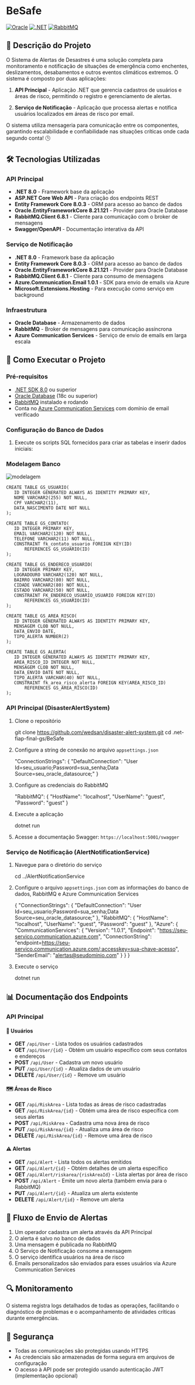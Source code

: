 ﻿
#  BeSafe 

[![Oracle](https://img.shields.io/badge/Oracle-F80000?style=for-the-badge&logo=oracle&logoColor=white)](https://www.oracle.com/database/)
[![.NET](https://img.shields.io/badge/.NET-512BD4?style=for-the-badge&logo=.net&logoColor=white)](https://dotnet.microsoft.com/)
[![RabbitMQ](https://img.shields.io/badge/RabbitMQ-FF6600?style=for-the-badge&logo=rabbitmq&logoColor=white)](https://www.rabbitmq.com/)

## 📝 Descrição do Projeto

O Sistema de Alertas de Desastres é uma solução completa para monitoramento e notificação de situações de emergência como enchentes, deslizamentos, desabamentos e outros eventos climáticos extremos. O sistema é composto por duas aplicações:

1.  **API Principal**  - Aplicação .NET que gerencia cadastros de usuários e áreas de risco, permitindo o registro e gerenciamento de alertas.

2.  **Serviço de Notificação**  - Aplicação que processa alertas e notifica usuários localizados em áreas de risco por email.


O sistema utiliza mensageria para comunicação entre os componentes, garantindo escalabilidade e confiabilidade nas situações críticas onde cada segundo conta! 🕒

## 🛠️ Tecnologias Utilizadas

### API Principal

-   **.NET 8.0**  - Framework base da aplicação
-   **ASP.NET Core Web API**  - Para criação dos endpoints REST
-   **Entity Framework Core 8.0.3**  - ORM para acesso ao banco de dados
-   **Oracle.EntityFrameworkCore 8.21.121**  - Provider para Oracle Database
-   **RabbitMQ.Client 6.8.1**  - Cliente para comunicação com o broker de mensagens
-   **Swagger/OpenAPI**  - Documentação interativa da API

### Serviço de Notificação

-   **.NET 8.0**  - Framework base da aplicação
-   **Entity Framework Core 8.0.3**  - ORM para acesso ao banco de dados
-   **Oracle.EntityFrameworkCore 8.21.121**  - Provider para Oracle Database
-   **RabbitMQ.Client 6.8.1**  - Cliente para consumo de mensagens
-   **Azure.Communication.Email 1.0.1**  - SDK para envio de emails via Azure
-   **Microsoft.Extensions.Hosting**  - Para execução como serviço em background

### Infraestrutura

-   **Oracle Database**  - Armazenamento de dados
-   **RabbitMQ**  - Broker de mensagens para comunicação assíncrona
-   **Azure Communication Services**  - Serviço de envio de emails em larga escala

## 🚀 Como Executar o Projeto

### Pré-requisitos

-   [.NET SDK 8.0](https://dotnet.microsoft.com/download/dotnet/8.0)  ou superior
-   [Oracle Database](https://www.oracle.com/database/technologies/oracle-database-software-downloads.html)  (18c ou superior)
-   [RabbitMQ](https://www.rabbitmq.com/download.html)  instalado e rodando
-   Conta no  [Azure Communication Services](https://azure.microsoft.com/pt-br/services/communication-services/)  com domínio de email verificado

### Configuração do Banco de Dados

1.  Execute os scripts SQL fornecidos para criar as tabelas e inserir dados iniciais:
### Modelagem Banco
![modelagem](https://i.ibb.co/SXTq6S6y/Screenshot-3.png)

 ```
 CREATE TABLE GS_USUARIO(
    ID INTEGER GENERATED ALWAYS AS IDENTITY PRIMARY KEY,
    NOME VARCHAR2(255) NOT NULL,
    CPF VARCHAR2(11),
    DATA_NASCIMENTO DATE NOT NULL
);

CREATE TABLE GS_CONTATO(
    ID INTEGER PRIMARY KEY,
    EMAIL VARCHAR2(120) NOT NULL,
    TELEFONE VARCHAR2(11) NOT NULL,
    CONSTRAINT fk_contato_usuario FOREIGN KEY(ID)
        REFERENCES GS_USUARIO(ID)
);

CREATE TABLE GS_ENDERECO_USUARIO(
    ID INTEGER PRIMARY KEY,
    LOGRADOURO VARCHAR2(120) NOT NULL,
    BAIRRO VARCHAR2(80) NOT NULL,
    CIDADE VARCHAR2(80) NOT NULL,
    ESTADO VARCHAR2(50) NOT NULL,
    CONSTRAINT FK_ENDERECO_USUARIO_USUARIO FOREIGN KEY(ID)
        REFERENCES GS_USUARIO(ID)
);

CREATE TABLE GS_AREA_RISCO(
    ID INTEGER GENERATED ALWAYS AS IDENTITY PRIMARY KEY,
    MENSAGEM CLOB NOT NULL,
    DATA_ENVIO DATE,
    TIPO_ALERTA NUMBER(2)
);

CREATE TABLE GS_ALERTA(
    ID INTEGER GENERATED ALWAYS AS IDENTITY PRIMARY KEY,
    AREA_RISCO_ID INTEGER NOT NULL,
    MENSAGEM CLOB NOT NULL,
    DATA_ENVIO DATE NOT NULL,
    TIPO_ALERTA VARCHAR(40) NOT NULL,
    CONSTRAINT fk_area_risco_alerta FOREIGN KEY(AREA_RISCO_ID)
        REFERENCES GS_AREA_RISCO(ID)
);
 ```


### API Principal (DisasterAlertSystem)

1.  Clone o repositório


    git clone https://github.com/wedsan/disaster-alert-system.git
    cd .net-fiap-final-gs/BeSafe

2.  Configure a string de conexão no arquivo  `appsettings.json`


    "ConnectionStrings": {
      "DefaultConnection": "User Id=seu_usuario;Password=sua_senha;Data Source=seu_oracle_datasource;"
    }


3.  Configure as credenciais do RabbitMQ


    "RabbitMQ": {
      "HostName": "localhost",
      "UserName": "guest",
      "Password": "guest"
    }


4.  Execute a aplicação


    dotnet run


5.  Acesse a documentação Swagger:  `https://localhost:5001/swagger`


### Serviço de Notificação (AlertNotificationService)

1.  Navegue para o diretório do serviço


    cd ../AlertNotificationService


2.  Configure o arquivo  `appsettings.json`  com as informações do banco de dados, RabbitMQ e Azure Communication Services


    {
      "ConnectionStrings": {
        "DefaultConnection": "User Id=seu_usuario;Password=sua_senha;Data Source=seu_oracle_datasource;"
      },
      "RabbitMQ": {
        "HostName": "localhost",
        "UserName": "guest",
        "Password": "guest"
      },
      "Azure": {
        "CommunicationServices": {
          "Version": "1.0.1",
          "Endpoint": "https://seu-servico.communication.azure.com",
          "ConnectionString": "endpoint=https://seu-servico.communication.azure.com/;accesskey=sua-chave-acesso",
          "SenderEmail": "alertas@seudominio.com"
        }
      }
    }

3.  Execute o serviço

    dotnet run

## 📊 Documentação dos Endpoints

### API Principal

#### 👤 Usuários

-   **GET**  `/api/User`  - Lista todos os usuários cadastrados
-   **GET**  `/api/User/{id}`  - Obtém um usuário específico com seus contatos e endereços
-   **POST**  `/api/User`  - Cadastra um novo usuário
-   **PUT**  `/api/User/{id}`  - Atualiza dados de um usuário
-   **DELETE**  `/api/User/{id}`  - Remove um usuário

#### 🗺️ Áreas de Risco

-   **GET**  `/api/RiskArea`  - Lista todas as áreas de risco cadastradas
-   **GET**  `/api/RiskArea/{id}`  - Obtém uma área de risco específica com seus alertas
-   **POST**  `/api/RiskArea`  - Cadastra uma nova área de risco
-   **PUT**  `/api/RiskArea/{id}`  - Atualiza uma área de risco
-   **DELETE**  `/api/RiskArea/{id}`  - Remove uma área de risco

#### ⚠️ Alertas

-   **GET**  `/api/Alert`  - Lista todos os alertas emitidos
-   **GET**  `/api/Alert/{id}`  - Obtém detalhes de um alerta específico
-   **GET**  `/api/Alert/riskarea/{riskAreaId}`  - Lista alertas por área de risco
-   **POST**  `/api/Alert`  - Emite um novo alerta (também envia para o RabbitMQ)
-   **PUT**  `/api/Alert/{id}`  - Atualiza um alerta existente
-   **DELETE**  `/api/Alert/{id}`  - Remove um alerta

## 📨 Fluxo de Envio de Alertas

1.  Um operador cadastra um alerta através da API Principal
2.  O alerta é salvo no banco de dados
3.  Uma mensagem é publicada no RabbitMQ
4.  O Serviço de Notificação consome a mensagem
5.  O serviço identifica usuários na área de risco
6.  Emails personalizados são enviados para esses usuários via Azure Communication Services

## 🔍 Monitoramento

O sistema registra logs detalhados de todas as operações, facilitando o diagnóstico de problemas e o acompanhamento de atividades críticas durante emergências.

## 🔐 Segurança

-   Todas as comunicações são protegidas usando HTTPS
-   As credenciais são armazenadas de forma segura em arquivos de configuração
-   O acesso à API pode ser protegido usando autenticação JWT (implementação opcional)
